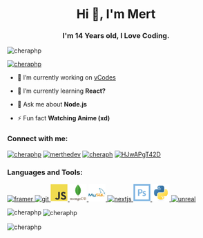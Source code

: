 <h1 align="center">Hi 👋, I'm Mert</h1>
<h3 align="center">I'm 14 Years old, I Love Coding.</h3>

<p align="left"> <img src="https://komarev.com/ghpvc/?username=cheraphp&label=Profile%20views&color=0e75b6&style=flat" alt="cheraphp" /> </p>

<p align="left"> <a href="https://github.com/ryo-ma/github-profile-trophy"><img src="https://github-profile-trophy.vercel.app/?username=cheraphp" alt="cheraphp" /></a> </p>

- 🔭 I’m currently working on [vCodes](https://github.com/vcodes-xyz/vcodes)

- 🌱 I’m currently learning **React?**

- 💬 Ask me about **Node.js**

- ⚡ Fun fact **Watching Anime (xd)**

<h3 align="left">Connect with me:</h3>
<p align="left">
<a href="https://twitter.com/cheraphp" target="blank"><img align="center" src="https://raw.githubusercontent.com/rahuldkjain/github-profile-readme-generator/master/src/images/icons/Social/twitter.svg" alt="cheraphp" height="30" width="40" /></a>
<a href="https://instagram.com/merthedev" target="blank"><img align="center" src="https://raw.githubusercontent.com/rahuldkjain/github-profile-readme-generator/master/src/images/icons/Social/instagram.svg" alt="merthedev" height="30" width="40" /></a>
<a href="https://www.youtube.com/c/cheraph" target="blank"><img align="center" src="https://raw.githubusercontent.com/rahuldkjain/github-profile-readme-generator/master/src/images/icons/Social/youtube.svg" alt="cheraph" height="30" width="40" /></a>
<a href="https://discord.gg/HJwAPgT42D" target="blank"><img align="center" src="https://raw.githubusercontent.com/rahuldkjain/github-profile-readme-generator/master/src/images/icons/Social/discord.svg" alt="HJwAPgT42D" height="30" width="40" /></a>
</p>

<h3 align="left">Languages and Tools:</h3>
<p align="left"> <a href="https://www.framer.com/" target="_blank"> <img src="https://www.vectorlogo.zone/logos/framer/framer-icon.svg" alt="framer" width="40" height="40"/> </a> <a href="https://git-scm.com/" target="_blank"> <img src="https://www.vectorlogo.zone/logos/git-scm/git-scm-icon.svg" alt="git" width="40" height="40"/> </a> <a href="https://developer.mozilla.org/en-US/docs/Web/JavaScript" target="_blank"> <img src="https://raw.githubusercontent.com/devicons/devicon/master/icons/javascript/javascript-original.svg" alt="javascript" width="40" height="40"/> </a> <a href="https://www.mongodb.com/" target="_blank"> <img src="https://raw.githubusercontent.com/devicons/devicon/master/icons/mongodb/mongodb-original-wordmark.svg" alt="mongodb" width="40" height="40"/> </a> <a href="https://www.mysql.com/" target="_blank"> <img src="https://raw.githubusercontent.com/devicons/devicon/master/icons/mysql/mysql-original-wordmark.svg" alt="mysql" width="40" height="40"/> </a> <a href="https://nextjs.org/" target="_blank"> <img src="https://cdn.worldvectorlogo.com/logos/nextjs-3.svg" alt="nextjs" width="40" height="40"/> </a> <a href="https://www.photoshop.com/en" target="_blank"> <img src="https://raw.githubusercontent.com/devicons/devicon/master/icons/photoshop/photoshop-line.svg" alt="photoshop" width="40" height="40"/> </a> <a href="https://www.python.org" target="_blank"> <img src="https://raw.githubusercontent.com/devicons/devicon/master/icons/python/python-original.svg" alt="python" width="40" height="40"/> </a> <a href="https://unrealengine.com/" target="_blank"> <img src="https://raw.githubusercontent.com/kenangundogan/fontisto/036b7eca71aab1bef8e6a0518f7329f13ed62f6b/icons/svg/brand/unreal-engine.svg" alt="unreal" width="40" height="40"/> </a> </p>

<p><img align="left" src="https://github-readme-stats.vercel.app/api/top-langs?username=cheraphp&show_icons=true&locale=en&layout=compact" alt="cheraphp" /></p>

<p>&nbsp;<img align="center" src="https://github-readme-stats.vercel.app/api?username=cheraphp&show_icons=true&locale=en" alt="cheraphp" /></p>

<p><img align="center" src="https://github-readme-streak-stats.herokuapp.com/?user=cheraphp&" alt="cheraphp" /></p>

